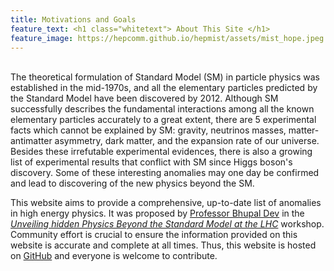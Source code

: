 ```yaml
---
title: Motivations and Goals
feature_text: <h1 class="whitetext"> About This Site </h1>
feature_image: https://hepcomm.github.io/hepmist/assets/mist_hope.jpeg
---
```

<br>
The theoretical formulation of Standard Model (SM) in particle physics was established in the mid-1970s, and all the elementary particles predicted by the Standard Model have been discovered by 2012. Although SM successfully describes the fundamental interactions among all the known elementary particles accurately to a great extent, there are 5 experimental facts which cannot be explained by SM: gravity, neutrinos masses, matter-antimatter asymmetry, dark matter, and the expansion rate of our universe. Besides these irrefutable experimental evidences, there is also a growing list of experimental results that conflict with SM since Higgs boson's discovery. Some of these interesting anomalies may one day be confirmed and lead to discovering of the new physics beyond the SM. 

This website aims to provide a comprehensive, up-to-date list of anomalies in high energy physics. It was proposed by [Professor Bhupal Dev](https://artsci.wustl.edu/faculty-staff/bhupal-dev) in the [_Unveiling hidden Physics Beyond the Standard Model at the LHC_](https://indico.tlabs.ac.za/event/100/overview) workshop. Community effort is crucial to ensure the information provided on this website is accurate and complete at all times. Thus, this website is hosted on [GitHub](https://github.com/hepcomm/hepmist) and everyone is welcome to contribute. 
